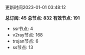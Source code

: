 更新时间2023-01-01 03:48:12

**总订阅: 45**
**总节点: 832**
**有效节点: 191**
- ssr节点: 4
- v2ray节点: 168
- trojan节点: 6
- ss节点: 13
